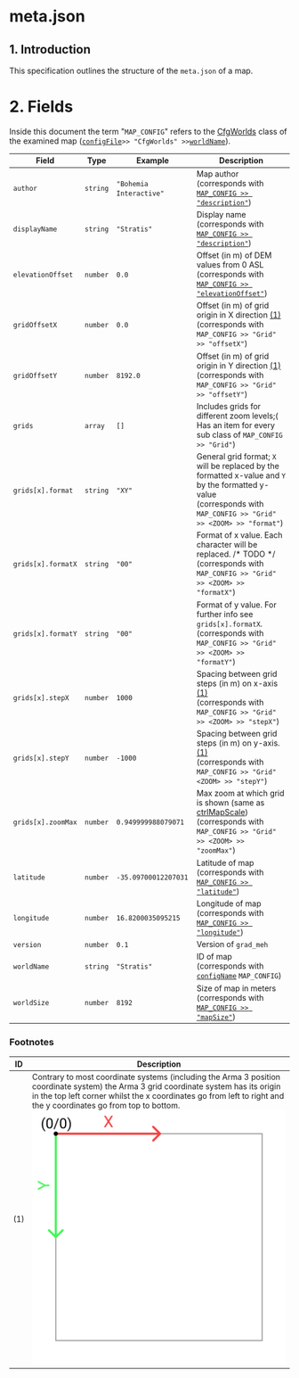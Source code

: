 # meta.json

## 1. Introduction
This specification outlines the structure of the `meta.json` of a map.

# 2. Fields
Inside this document the term "`MAP_CONFIG`" refers to the  [CfgWorlds](https://community.bistudio.com/wiki/Arma_3_CfgWorlds_Config_Reference) class of the examined map ([`configFile`](https://community.bistudio.com/wiki/configFile)` >> "CfgWorlds" >> `[`worldName`](https://community.bistudio.com/wiki/worldName)).

| Field | Type | Example | Description |
| --- | --- | --- | --- |
| `author` | `string` | `"Bohemia Interactive"` | Map author<br>(corresponds with [`MAP_CONFIG >> "description"`](https://community.bistudio.com/wiki/Arma_3_CfgWorlds_Config_Reference#author)) |
| `displayName` | `string` | `"Stratis"` | Display name<br>(corresponds with [`MAP_CONFIG >> "description"`](https://community.bistudio.com/wiki/Arma_3_CfgWorlds_Config_Reference#description)) |
| `elevationOffset` | `number` | `0.0` | Offset (in m) of DEM values from 0 ASL<br>(corresponds with [`MAP_CONFIG >> "elevationOffset"`](https://community.bistudio.com/wiki/Arma_3_CfgWorlds_Config_Reference#elevationOffset)) |
| `gridOffsetX` | `number` | `0.0` | Offset (in m) of grid origin in X direction [(1)](#Footnotes)<br>(corresponds with `MAP_CONFIG >> "Grid" >> "offsetX"`) |
| `gridOffsetY` | `number` | `8192.0` | Offset (in m) of grid origin in Y direction [(1)](#Footnotes)<br>(corresponds with `MAP_CONFIG >> "Grid" >> "offsetY"`) |
| `grids` | `array` | `[]` | Includes grids for different zoom levels;(<br> Has an item for every sub class of `MAP_CONFIG >> "Grid"`) |
| `grids[x].format` | `string` | `"XY"` | General grid format; `X` will be replaced by the formatted x-value and `Y` by the formatted y-value<br>(corresponds with `MAP_CONFIG >> "Grid" >> <ZOOM> >> "format"`) |
| `grids[x].formatX` | `string` | `"00"` | Format of x value. Each character will be replaced. /* TODO */<br>(corresponds with `MAP_CONFIG >> "Grid" >> <ZOOM> >> "formatX"`)  |
| `grids[x].formatY` | `string` | `"00"` | Format of y value. For further info see `grids[x].formatX`.<br>(corresponds with `MAP_CONFIG >> "Grid" >> <ZOOM> >> "formatY"`) |
| `grids[x].stepX` | `number` | `1000` | Spacing between grid steps (in m) on x-axis [(1)](#Footnotes)<br>(corresponds with `MAP_CONFIG >> "Grid" >> <ZOOM> >> "stepX"`) |
| `grids[x].stepY` | `number` | `-1000` | Spacing between grid steps (in m) on y-axis. [(1)](#Footnotes)<br>(corresponds with `MAP_CONFIG >> "Grid" <ZOOM> >> "stepY"`) |
| `grids[x].zoomMax` | `number` | `0.949999988079071` | Max zoom at which grid is shown (same as [ctrlMapScale](https://community.bistudio.com/wiki/ctrlMapScale))<br>(corresponds with `MAP_CONFIG >> "Grid" >> <ZOOM> >> "zoomMax"`)  |
| `latitude` | `number` | `-35.09700012207031` | Latitude of map<br>(corresponds with [`MAP_CONFIG >> "latitude"`](https://community.bistudio.com/wiki/Arma_3_CfgWorlds_Config_Reference#latitude)) |
| `longitude` | `number` | `16.8200035095215` | Longitude of map<br>(corresponds with [`MAP_CONFIG >> "longitude"`](https://community.bistudio.com/wiki/Arma_3_CfgWorlds_Config_Reference#longitude)) |
| `version` | `number` | `0.1` | Version of `grad_meh` | |
| `worldName` | `string` | `"Stratis"` | ID of map<br>(corresponds with [`configName`](https://community.bistudio.com/wiki/configName) `MAP_CONFIG`) |
| `worldSize` | `number` | `8192` | Size of map in meters<br>(corresponds with  [`MAP_CONFIG >> "mapSize"`](https://community.bistudio.com/wiki/Arma_3_CfgWorlds_Config_Reference#mapSize)) |

### Footnotes
| ID | Description |
| --- | --- |
| (1) | Contrary to most coordinate systems (including the Arma 3 position coordinate system) the Arma 3 grid coordinate system has its origin in the top left corner whilst the x coordinates go from left to right and the y coordinates go from top to bottom.<br>![](./assets/grid_coord_system.svg) |
